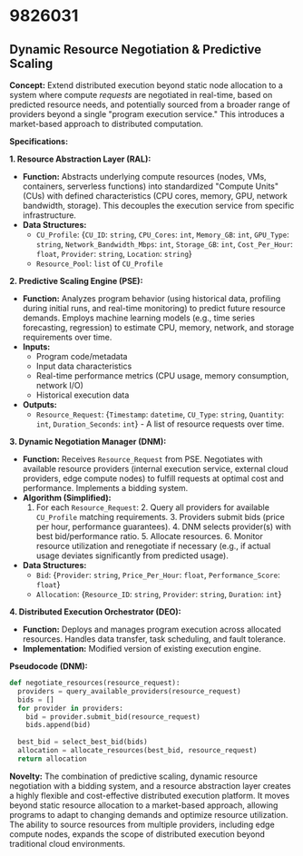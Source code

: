 # 9826031

## Dynamic Resource Negotiation & Predictive Scaling

**Concept:** Extend distributed execution beyond static node allocation to a system where compute *requests* are negotiated in real-time, based on predicted resource needs, and potentially sourced from a broader range of providers beyond a single "program execution service." This introduces a market-based approach to distributed computation.

**Specifications:**

**1.  Resource Abstraction Layer (RAL):**

*   **Function:**  Abstracts underlying compute resources (nodes, VMs, containers, serverless functions) into standardized "Compute Units" (CUs) with defined characteristics (CPU cores, memory, GPU, network bandwidth, storage). This decouples the execution service from specific infrastructure.
*   **Data Structures:**
    *   `CU_Profile`: {`CU_ID`: `string`, `CPU_Cores`: `int`, `Memory_GB`: `int`, `GPU_Type`: `string`, `Network_Bandwidth_Mbps`: `int`, `Storage_GB`: `int`, `Cost_Per_Hour`: `float`, `Provider`: `string`, `Location`: `string`}
    *   `Resource_Pool`: `list` of `CU_Profile`

**2.  Predictive Scaling Engine (PSE):**

*   **Function:**  Analyzes program behavior (using historical data, profiling during initial runs, and real-time monitoring) to predict future resource demands.  Employs machine learning models (e.g., time series forecasting, regression) to estimate CPU, memory, network, and storage requirements over time.
*   **Inputs:**
    *   Program code/metadata
    *   Input data characteristics
    *   Real-time performance metrics (CPU usage, memory consumption, network I/O)
    *   Historical execution data
*   **Outputs:**
    *   `Resource_Request`: {`Timestamp`: `datetime`, `CU_Type`: `string`, `Quantity`: `int`, `Duration_Seconds`: `int`} - A list of resource requests over time.

**3.  Dynamic Negotiation Manager (DNM):**

*   **Function:**  Receives `Resource_Request` from PSE.  Negotiates with available resource providers (internal execution service, external cloud providers, edge compute nodes) to fulfill requests at optimal cost and performance.  Implements a bidding system.
*   **Algorithm (Simplified):**
    1.  For each `Resource_Request`:
        2.  Query all providers for available `CU_Profile` matching requirements.
        3.  Providers submit bids (price per hour, performance guarantees).
        4.  DNM selects provider(s) with best bid/performance ratio.
        5.  Allocate resources.
        6.  Monitor resource utilization and renegotiate if necessary (e.g., if actual usage deviates significantly from predicted usage).
*   **Data Structures:**
    *   `Bid`: {`Provider`: `string`, `Price_Per_Hour`: `float`, `Performance_Score`: `float`}
    *   `Allocation`: {`Resource_ID`: `string`, `Provider`: `string`, `Duration`: `int`}

**4.  Distributed Execution Orchestrator (DEO):**

*   **Function:**  Deploys and manages program execution across allocated resources.  Handles data transfer, task scheduling, and fault tolerance.
*   **Implementation:**  Modified version of existing execution engine.

**Pseudocode (DNM):**

```python
def negotiate_resources(resource_request):
  providers = query_available_providers(resource_request)
  bids = []
  for provider in providers:
    bid = provider.submit_bid(resource_request)
    bids.append(bid)
  
  best_bid = select_best_bid(bids)
  allocation = allocate_resources(best_bid, resource_request)
  return allocation
```

**Novelty:**  The combination of predictive scaling, dynamic resource negotiation with a bidding system, and a resource abstraction layer creates a highly flexible and cost-effective distributed execution platform.  It moves beyond static resource allocation to a market-based approach, allowing programs to adapt to changing demands and optimize resource utilization.  The ability to source resources from multiple providers, including edge compute nodes, expands the scope of distributed execution beyond traditional cloud environments.